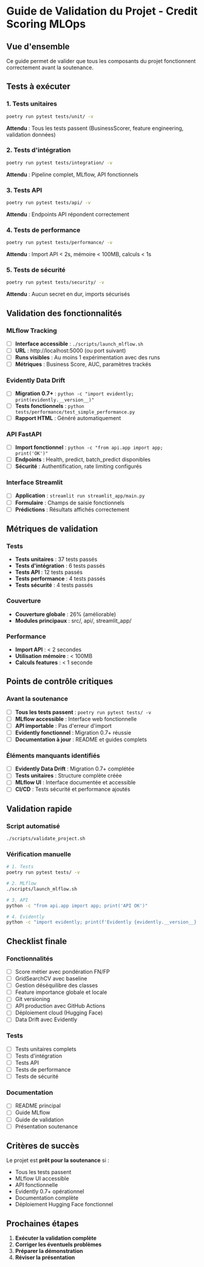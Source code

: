 # Guide de Validation du Projet - Credit Scoring MLOps

## Vue d'ensemble

Ce guide permet de valider que tous les composants du projet fonctionnent correctement avant la soutenance.

## Tests à exécuter

### 1. Tests unitaires

```bash
poetry run pytest tests/unit/ -v
```

**Attendu** : Tous les tests passent (BusinessScorer, feature engineering, validation données)

### 2. Tests d'intégration

```bash
poetry run pytest tests/integration/ -v
```

**Attendu** : Pipeline complet, MLflow, API fonctionnels

### 3. Tests API

```bash
poetry run pytest tests/api/ -v
```

**Attendu** : Endpoints API répondent correctement

### 4. Tests de performance

```bash
poetry run pytest tests/performance/ -v
```

**Attendu** : Import API < 2s, mémoire < 100MB, calculs < 1s

### 5. Tests de sécurité

```bash
poetry run pytest tests/security/ -v
```

**Attendu** : Aucun secret en dur, imports sécurisés

## Validation des fonctionnalités

### MLflow Tracking

- [ ] **Interface accessible** : `./scripts/launch_mlflow.sh`
- [ ] **URL** : http://localhost:5000 (ou port suivant)
- [ ] **Runs visibles** : Au moins 1 expérimentation avec des runs
- [ ] **Métriques** : Business Score, AUC, paramètres trackés

### Evidently Data Drift

- [ ] **Migration 0.7+** : `python -c "import evidently; print(evidently.__version__)"`
- [ ] **Tests fonctionnels** : `python tests/performance/test_simple_performance.py`
- [ ] **Rapport HTML** : Généré automatiquement

### API FastAPI

- [ ] **Import fonctionnel** : `python -c "from api.app import app; print('OK')"`
- [ ] **Endpoints** : Health, predict, batch_predict disponibles
- [ ] **Sécurité** : Authentification, rate limiting configurés

### Interface Streamlit

- [ ] **Application** : `streamlit run streamlit_app/main.py`
- [ ] **Formulaire** : Champs de saisie fonctionnels
- [ ] **Prédictions** : Résultats affichés correctement

## Métriques de validation

### Tests

- **Tests unitaires** : 37 tests passés
- **Tests d'intégration** : 6 tests passés
- **Tests API** : 12 tests passés
- **Tests performance** : 4 tests passés
- **Tests sécurité** : 4 tests passés

### Couverture

- **Couverture globale** : 26% (améliorable)
- **Modules principaux** : src/, api/, streamlit_app/

### Performance

- **Import API** : < 2 secondes
- **Utilisation mémoire** : < 100MB
- **Calculs features** : < 1 seconde

## Points de contrôle critiques

### Avant la soutenance

- [ ] **Tous les tests passent** : `poetry run pytest tests/ -v`
- [ ] **MLflow accessible** : Interface web fonctionnelle
- [ ] **API importable** : Pas d'erreur d'import
- [ ] **Evidently fonctionnel** : Migration 0.7+ réussie
- [ ] **Documentation à jour** : README et guides complets

### Éléments manquants identifiés

- [ ] **Evidently Data Drift** : Migration 0.7+ complétée
- [ ] **Tests unitaires** : Structure complète créée
- [ ] **MLflow UI** : Interface documentée et accessible
- [ ] **CI/CD** : Tests sécurité et performance ajoutés

## Validation rapide

### Script automatisé

```bash
./scripts/validate_project.sh
```

### Vérification manuelle

```bash
# 1. Tests
poetry run pytest tests/ -v

# 2. MLflow
./scripts/launch_mlflow.sh

# 3. API
python -c "from api.app import app; print('API OK')"

# 4. Evidently
python -c "import evidently; print(f'Evidently {evidently.__version__}')"
```

## Checklist finale

### Fonctionnalités

- [ ] Score métier avec pondération FN/FP
- [ ] GridSearchCV avec baseline
- [ ] Gestion déséquilibre des classes
- [ ] Feature importance globale et locale
- [ ] Git versioning
- [ ] API production avec GitHub Actions
- [ ] Déploiement cloud (Hugging Face)
- [ ] Data Drift avec Evidently

### Tests

- [ ] Tests unitaires complets
- [ ] Tests d'intégration
- [ ] Tests API
- [ ] Tests de performance
- [ ] Tests de sécurité

### Documentation

- [ ] README principal
- [ ] Guide MLflow
- [ ] Guide de validation
- [ ] Présentation soutenance

## Critères de succès

Le projet est **prêt pour la soutenance** si :

- Tous les tests passent
- MLflow UI accessible
- API fonctionnelle
- Evidently 0.7+ opérationnel
- Documentation complète
- Déploiement Hugging Face fonctionnel

## Prochaines étapes

1. **Exécuter la validation complète**
2. **Corriger les éventuels problèmes**
3. **Préparer la démonstration**
4. **Réviser la présentation**
